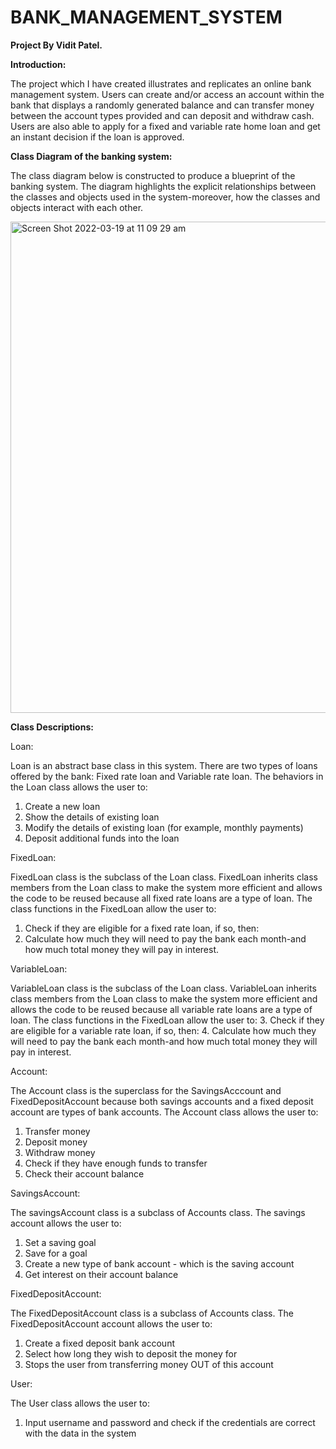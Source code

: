 # BANK_MANAGEMENT_SYSTEM

**Project By Vidit Patel.**

**Introduction:**

The project which I have created illustrates and replicates an online bank management system. Users can create and/or access an account within the bank that displays a randomly generated balance and can transfer money between the account types provided and can deposit and withdraw cash. Users are also able to apply for a fixed and variable rate home loan and get an instant decision if the loan is approved.

**Class Diagram of the banking system:**

The class diagram below is constructed to produce a blueprint of the banking system. The diagram highlights the explicit relationships between the classes and objects used in the system-moreover, how the classes and objects interact with each other.

<img width="786" alt="Screen Shot 2022-03-19 at 11 09 29 am" src="https://user-images.githubusercontent.com/99856161/159099883-d8cfa9f8-ca82-423c-8790-12a336dfa4c0.png">

    
**Class Descriptions:**

Loan:

Loan is an abstract base class in this system. There are two types of loans offered by the bank: Fixed rate loan and Variable rate loan.
The behaviors in the Loan class allows the user to:
1. Create a new loan
2. Show the details of existing loan
3. Modify the details of existing loan (for example, monthly payments)
4. Deposit additional funds into the loan


FixedLoan:

FixedLoan class is the subclass of the Loan class. FixedLoan inherits class members from the Loan class to make the system more efficient and allows the code to be reused because all fixed rate loans are a type of loan. The class functions in the FixedLoan allow the user to:
1. Check if they are eligible for a fixed rate loan, if so, then:
2. Calculate how much they will need to pay the bank each month-and how much total
money they will pay in interest.

VariableLoan:

VariableLoan class is the subclass of the Loan class. VariableLoan inherits class members from the Loan class to make the system more efficient and allows the code to be reused because all variable rate loans are a type of loan. The class functions in the FixedLoan allow the user to:
3. Check if they are eligible for a variable rate loan, if so, then:
4. Calculate how much they will need to pay the bank each month-and how much total
money they will pay in interest.

Account:

The Account class is the superclass for the SavingsAcccount and FixedDepositAccount because both savings accounts and a fixed deposit account are types of bank accounts. The Account class allows the user to:
1. Transfer money
2. Deposit money
3. Withdraw money
4. Check if they have enough funds to transfer
5. Check their account balance

SavingsAccount:

The savingsAccount class is a subclass of Accounts class. The savings account allows the user to:
1. Set a saving goal
2. Save for a goal
3. Create a new type of bank account - which is the saving account
4. Get interest on their account balance

FixedDepositAccount:

The FixedDepositAccount class is a subclass of Accounts class. The FixedDepositAccount account allows the user to:
1. Create a fixed deposit bank account
2. Select how long they wish to deposit the money for
3. Stops the user from transferring money OUT of this account

User:

The User class allows the user to:
1. Input username and password and check if the credentials are correct with the data
in the system
